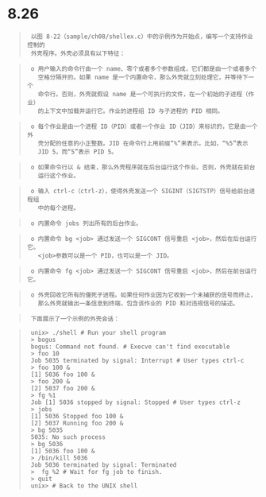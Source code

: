 # 8.26

>      以图 8-22（sample/ch08/shellex.c）中的示例作为开始点，编写一个支持作业控制的
>      外壳程序。外壳必须具有以下特征：

>      o 用户输入的命令行由一个 name、零个或者多个参数组成，它们都是由一个或者多个
>        空格分隔开的。如果 name 是一个内置命令，那么外壳就立刻处理它，并等待下一个
>        命令行。否则，外壳就假设 name 是一个可执行的文件，在一个初始的子进程（作业）
>        的上下文中加载并运行它。作业的进程组 ID 与子进程的 PID 相同。

>      o 每个作业是由一个进程 ID（PID）或者一个作业 ID（JID）来标识的，它是由一个外
>        壳分配的任意的小正整数。JID 在命令行上用前缀“%”来表示。比如，“%5”表示
>        JID 5，而“5”表示 PID 5。

>      o 如果命令行以 & 结束，那么外壳程序就在后台运行这个作业。否则，外壳就在前台
>        运行这个作业。

>      o 输入 ctrl-c（ctrl-z），使得外壳发送一个 SIGINT（SIGTSTP）信号给前台进程组
>        中的每个进程。

>      o 内置命令 jobs 列出所有的后台作业。

>      o 内置命令 bg <job> 通过发送一个 SIGCONT 信号重启 <job>，然后在后台运行它。
>        <job>参数可以是一个 PID，也可以是一个 JID。

>      o 内置命令 fg <job> 通过发送一个 SIGCONT 信号重启 <job>，然后在前台运行它。

>      o 外壳回收它所有的僵死子进程。如果任何作业因为它收到一个未捕获的信号而终止，
>        那么外壳就输出一条信息到终端，包含该作业的 PID 和对违规信号的描述。

>      下面展示了一个示例的外壳会话：

>      unix> ./shell # Run your shell program
>      > bogus
>      bogus: Command not found. # Execve can't find executable
>      > foo 10
>      Job 5035 terminated by signal: Interrupt # User types ctrl-c
>      > foo 100 &
>      [1] 5036 foo 100 &
>      > foo 200 &
>      [2] 5037 foo 200 &
>      > fg %1
>      Job [1] 5036 stopped by signal: Stopped # User types ctrl-z
>      > jobs
>      [1] 5036 Stopped foo 100 &
>      [2] 5037 Running foo 200 &
>      > bg 5035
>      5035: No such process
>      > bg 5036
>      [1] 5036 foo 100 &
>      > /bin/kill 5036
>      Job 5036 terminated by signal: Terminated
>      >  fg %2 # Wait for fg job to finish.
>      > quit
>      unix> # Back to the UNIX shell
